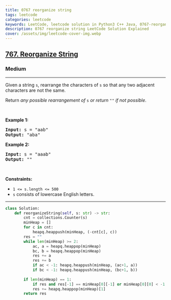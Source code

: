 ```yaml
---
title: 0767 reorganize string
tags: leetcode
categories: leetcode
keywords: LeetCode, leetcode solution in Python3 C++ Java, 0767-reorganize-string solution
description: 0767 reorganize string LeetCode Solution Explained
cover: /assets/img/leetcode-cover-img.webp
---
```



<h2><a href="https://leetcode.com/problems/reorganize-string/">767. Reorganize String</a></h2><h3>Medium</h3><hr><div><p>Given a string <code>s</code>, rearrange the characters of <code>s</code> so that any two adjacent characters are not the same.</p>

<p>Return <em>any possible rearrangement of</em> <code>s</code> <em>or return</em> <code>""</code> <em>if not possible</em>.</p>

<p>&nbsp;</p>
<p><strong class="example">Example 1:</strong></p>
<pre><strong>Input:</strong> s = "aab"
<strong>Output:</strong> "aba"
</pre><p><strong class="example">Example 2:</strong></p>
<pre><strong>Input:</strong> s = "aaab"
<strong>Output:</strong> ""
</pre>
<p>&nbsp;</p>
<p><strong>Constraints:</strong></p>

<ul>
	<li><code>1 &lt;= s.length &lt;= 500</code></li>
	<li><code>s</code> consists of lowercase English letters.</li>
</ul>
</div>

---




```python
class Solution:
    def reorganizeString(self, s: str) -> str:
        cnt = collections.Counter(s)
        minHeap = []
        for c in cnt:
            heapq.heappush(minHeap, (-cnt[c], c))
        res = ""
        while len(minHeap) >= 2:
            ac, a = heapq.heappop(minHeap)
            bc, b = heapq.heappop(minHeap)
            res += a
            res += b
            if ac < -1: heapq.heappush(minHeap, (ac+1, a))
            if bc < -1: heapq.heappush(minHeap, (bc+1, b))
            
        if len(minHeap) == 1:
            if res and res[-1] == minHeap[0][-1] or minHeap[0][0] < -1: return ""
            res += heapq.heappop(minHeap)[1]
        return res

```
